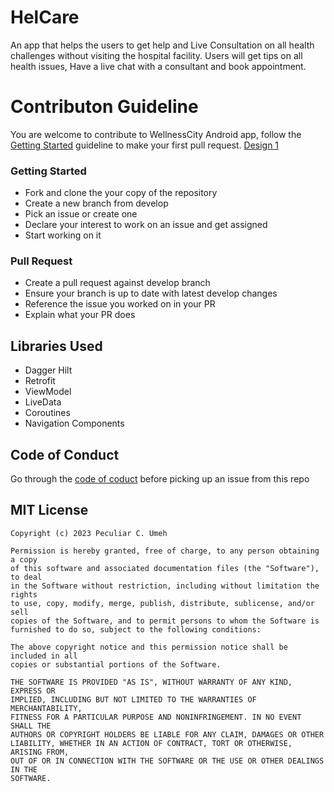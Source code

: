 # HelCare

An app that helps the users to get help and Live Consultation on all health challenges without visiting the hospital facility. 
Users will get tips on all health issues, Have a live chat with a consultant and book appointment.



# Contributon Guideline
You are welcome to contribute to WellnessCity Android app, follow the [Getting Started](#getting-started) guideline to make your first pull request. 
[Design 1](https://www.figma.com/file/n0RTLNkXAi46Us3WcTiFWO/Health-Buddy?type=design&node-id=0-1&mode=design&t=VZlCzqQvGJXUp3GV-0)


### Getting Started
* Fork and clone the your copy of the repository
* Create a new branch from develop
* Pick an issue or create one
* Declare your interest to work on an issue and get assigned
* Start working on it

### Pull Request
* Create a pull request against develop branch
* Ensure your branch is up to date with latest develop changes
* Reference the issue you worked on in your PR
* Explain what your PR does

## Libraries Used

* Dagger Hilt
* Retrofit
* ViewModel
* LiveData
* Coroutines
* Navigation Components

## Code of Conduct
Go through the [code of coduct](https://github.com/HelCoders-Open-Source-Community/HelCare/wiki/Contributor-Covenant-Code-of-Conduct) before picking up an issue from this repo 

## MIT License
```
Copyright (c) 2023 Peculiar C. Umeh

Permission is hereby granted, free of charge, to any person obtaining a copy
of this software and associated documentation files (the "Software"), to deal
in the Software without restriction, including without limitation the rights
to use, copy, modify, merge, publish, distribute, sublicense, and/or sell
copies of the Software, and to permit persons to whom the Software is
furnished to do so, subject to the following conditions:

The above copyright notice and this permission notice shall be included in all
copies or substantial portions of the Software.

THE SOFTWARE IS PROVIDED "AS IS", WITHOUT WARRANTY OF ANY KIND, EXPRESS OR
IMPLIED, INCLUDING BUT NOT LIMITED TO THE WARRANTIES OF MERCHANTABILITY,
FITNESS FOR A PARTICULAR PURPOSE AND NONINFRINGEMENT. IN NO EVENT SHALL THE
AUTHORS OR COPYRIGHT HOLDERS BE LIABLE FOR ANY CLAIM, DAMAGES OR OTHER
LIABILITY, WHETHER IN AN ACTION OF CONTRACT, TORT OR OTHERWISE, ARISING FROM,
OUT OF OR IN CONNECTION WITH THE SOFTWARE OR THE USE OR OTHER DEALINGS IN THE
SOFTWARE.
```
